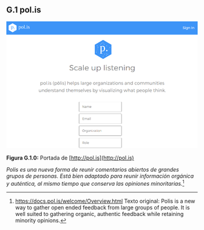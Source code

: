 ## G.1 pol.is

![image alt text](image_0.png)

**Figura G.1.0:** Portada de [http://pol.is](http://pol.is) 

*Polis es una nueva forma de reunir comentarios abiertos de grandes grupos de personas. Está bien adaptado para reunir información orgánica y auténtica, al mismo tiempo que conserva las opiniones minoritarias.*[^1]

[^1]: https://docs.pol.is/welcome/Overview.html
Texto original: 
Polis is a new way to gather open ended feedback from large groups of people. It is well suited to gathering organic, authentic feedback while retaining minority opinions.
